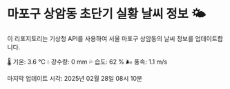 
# 마포구 상암동 초단기 실황 날씨 정보 🌤️

이 리포지토리는 기상청 API를 사용하여 서울 마포구 상암동의 날씨 정보를 업데이트합니다. 

🌡️ 기온: 3.6 ℃
💧 강수량: 0 mm
💦 습도: 62 %
🌬️ 풍속: 1.1 m/s

마지막 업데이트 시각: 2025년 02월 28일 08시 10분    
